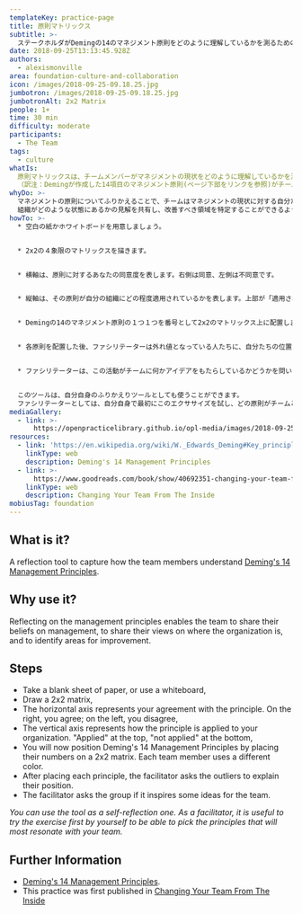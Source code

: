 ```yaml
---
templateKey: practice-page
title: 原則マトリックス
subtitle: >-
  ステークホルダがDemingの14のマネジメント原則をどのように理解しているかを測るためのふりかえるツール
date: 2018-09-25T13:13:45.928Z
authors:
  - alexismonville
area: foundation-culture-and-collaboration
icon: /images/2018-09-25-09.18.25.jpg
jumbotron: /images/2018-09-25-09.18.25.jpg
jumbotronAlt: 2x2 Matrix
people: 1+
time: 30 min
difficulty: moderate
participants:
  - The Team
tags:
  - culture
whatIs:
  原則マトリックスは、チームメンバーがマネジメントの現状をどのように理解しているかを測るためのふりかえりのツールです。
  （訳注：Demingが作成した14項目のマネジメント原則(ページ下部をリンクを参照)がチームにどう思われているかを測るツールです）
whyDo: >-
  マネジメントの原則についてふりかえることで、チームはマネジメントの現状に対する自分たちの考えを共有でき、
  組織がどのような状態にあるかの見解を共有し、改善すべき領域を特定することができるようになります。
howTo: >-
  * 空白の紙かホワイトボードを用意しましょう。


  * 2x2の４象限のマトリックスを描きます。


  * 横軸は、原則に対するあなたの同意度を表します。右側は同意、左側は不同意です。


  * 縦軸は、その原則が自分の組織にどの程度適用されているかを表します。上部が「適用されている」、下部が「適用されていない」です。


  * Demingの14のマネジメント原則の１つ１つを番号として2x2のマトリックス上に配置します。メンバー毎に異なる色のペンを使用しましょう。


  * 各原則を配置した後、ファシリテーターは外れ値となっている人たちに、自分たちの位置づけの理由を説明するようお願いしましょう。


  * ファシリテーターは、この活動がチームに何かアイデアをもたらしているかどうかを問いかけましょう。


  このツールは、自分自身のふりかえりツールとしても使うことができます。
  ファシリテーターとしては、自分自身で最初にこのエクササイズを試し、どの原則がチームと最も馴染むかを把握しておくと役立ちます。
mediaGallery:
  - link: >-
      https://openpracticelibrary.github.io/opl-media/images/2018-09-25-09.18.25.jpg
resources:
  - link: 'https://en.wikipedia.org/wiki/W._Edwards_Deming#Key_principles'
    linkType: web
    description: Deming's 14 Management Principles
  - link: >-
      https://www.goodreads.com/book/show/40692351-changing-your-team-from-the-inside
    linkType: web
    description: Changing Your Team From The Inside
mobiusTag: foundation
---
```

## What is it?

A reflection tool to capture how the team members understand [Deming's 14 Management Principles](https://en.wikipedia.org/wiki/W._Edwards_Deming#Key_principles).

## Why use it?

Reflecting on the management principles enables the team to share their beliefs on management, to share their views on where the organization is, and to identify areas for improvement.

## Steps

- Take a blank sheet of paper, or use a whiteboard,
- Draw a 2x2 matrix,
- The horizontal axis represents your agreement with the principle. On the right, you agree; on the left, you disagree,
- The vertical axis represents how the principle is applied to your organization. "Applied" at the top, "not applied" at the bottom,
- You will now position Deming's 14 Management Principles by placing their numbers on a 2x2 matrix. Each team member uses a different color.
- After placing each principle, the facilitator asks the outliers to explain their position.
- The facilitator asks the group if it inspires some ideas for the team.

_You can use the tool as a self-reflection one. As a facilitator, it is useful to try the exercise first by yourself to be able to pick the principles that will most resonate with your team._

## Further Information

- [Deming's 14 Management Principles](https://en.wikipedia.org/wiki/W._Edwards_Deming#Key_principles).
- This practice was first published in [Changing Your Team From The Inside](https://www.goodreads.com/book/show/40692351-changing-your-team-from-the-inside)
